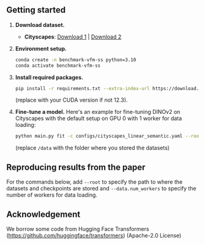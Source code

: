 ## Getting started
1. **Download dataset.**
    - **Cityscapes**: [Download 1](https://www.cityscapes-dataset.com/file-handling/?packageID=3) | [Download 2](https://www.cityscapes-dataset.com/file-handling/?packageID=1)
    
2. **Environment setup.**
    ```bash
    conda create -n benchmark-vfm-ss python=3.10
    conda activate benchmark-vfm-ss
    ```

3. **Install required packages.**
    ```bash
    pip install -r requirements.txt --extra-index-url https://download.pytorch.org/whl/cu123
    ```
    (replace with your CUDA version if not 12.3).

4. **Fine-tune a model.**
   Here's an example for fine-tuning DINOv2 on Cityscapes with the default setup on GPU 0 with 1 worker for data loading:
   ```bash
   python main.py fit -c configs/cityscapes_linear_semantic.yaml --root /data --data.num_workers 1 --trainer.devices [0] --model.network.encoder_name vit_base_patch14_dinov2
   ```
   (replace ```/data``` with the folder where you stored the datasets)  

## Reproducing results from the paper
For the commands below, add `--root` to specify the path to where the datasets and checkpoints are stored and `--data.num_workers` to specify the number of workers for data     loading.

## Acknowledgement
We borrow some code from Hugging Face Transformers (https://github.com/huggingface/transformers) (Apache-2.0 License)

